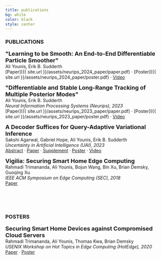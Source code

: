 ```yaml
---
title: publications
bg: white
color: black
style: center
---
```



### PUBLICATIONS

**<font size= "4"> "Learning to be Smooth: An End-to-End Differentiable Particle Smoother"</font>**  <br>
Ali Younis, Erik B. Sudderth <br>
[Paper]({{ site.url }}/assets/neurips_2024_paper/paper.pdf) · [Poster]({{ site.url }}/assets/neurips_2024_paper/poster.pdf) · [Video](https://neurips.cc/virtual/2024/poster/94821)



**<font size= "4"> "Differentiable and Stable Long-Range Tracking of Multiple Posterior Modes"</font>**  <br>
Ali Younis, Erik B. Sudderth <br>
*Neural Information Processing Systems (Neurips), 2023* <br>
[Paper]({{ site.url }}/assets/neurips_2023_paper/paper.pdf) · [Poster]({{ site.url }}/assets/neurips_2023_paper/poster.pdf) · [Video](https://nips.cc/virtual/2023/poster/72889)


**<font size= "4">A Decoder Suffices for Query-Adaptive Variational Inference</font>**  <br>
Sakshi Agarwal, Gabriel Hope, Ali Younis, Erik B. Sudderth <br>
*Uncertainty in Artificial Intelligence (UAI), 2023* <br>
[Abstract](https://proceedings.mlr.press/v216/agarwal23a.html) · [Paper](https://proceedings.mlr.press/v216/agarwal23a/agarwal23a.pdf) · [Supplement](https://proceedings.mlr.press/v216/agarwal23a/agarwal23a-supp.pdf) · [Poster](https://www.auai.org/uai2023/posters/747.pdf) · [Video](https://www.youtube.com/watch?v=O6iV9uOxRA4)

**<font size= "4">Vigilia: Securing Smart Home Edge Computing</font>**  <br>
Rahmadi Trimananda, Ali Younis, Bojun Wang, Bin Xu, Brian Demsky, Guoqing Xu <br>
*IEEE ACM Symposium on Edge Computing (SEC), 2018* <br>
[Paper](http://acm-ieee-sec.org/2018/pdfs/SEC2018-5cLAs0rQH8wBym0gnRmRKv/4FZwa1ApsV8MKkPgOTwynk/6HTCKzCT9xe2JbK6f8SqMY.pdf)


<br><br><br>
### POSTERS

**<font size= "4">Securing Smart Home Devices against Compromised Cloud Servers</font>**  <br>
Rahmadi Trimananda, Ali Younis, Thomas Kwa, Brian Demsky <br>
*USENIX Workshop on Hot Topics in Edge Computing (HotEdge), 2020* <br>
[Paper](https://arxiv.org/pdf/2006.11657.pdf) · [Poster](https://plrg.ics.uci.edu/publications/HotEdge2020_slides_Trimananda.pdf)



